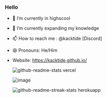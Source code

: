 ### Hello

- 🔭 I’m currently in highscool
- 🌱 I’m currently expanding my knowledge
- 📫 How to reach me : @kacktide [Discord]
- 😄 Pronouns: He/Him
- Website: https://kacktide.github.io/


   ![github-readme-stats vercel](https://github.com/Kacktide/Kacktide/assets/70317531/6dbfab33-324d-4d25-842a-f82e75a7d24f)
  
   ![image](https://github.com/Kacktide/Kacktide/assets/70317531/d496e8e8-67f0-46a8-a008-4cd2ddb9226a)
  
   ![github-readme-streak-stats herokuapp](https://github.com/Kacktide/Kacktide/assets/70317531/c38958c8-5d52-464a-8677-03b4db88c02c)
  

